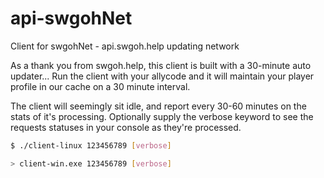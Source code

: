 # api-swgohNet
Client for swgohNet - api.swgoh.help updating network


As a thank you from swgoh.help, this client is built with a 30-minute auto updater...
Run the client with your allycode and it will maintain your player profile in our cache on a 30 minute interval. 

The client will seemingly sit idle, and report every 30-60 minutes on the stats of it's processing.
Optionally supply the verbose keyword to see the requests statuses in your console as they're processed.

```bash
$ ./client-linux 123456789 [verbose]

> client-win.exe 123456789 [verbose]
```

